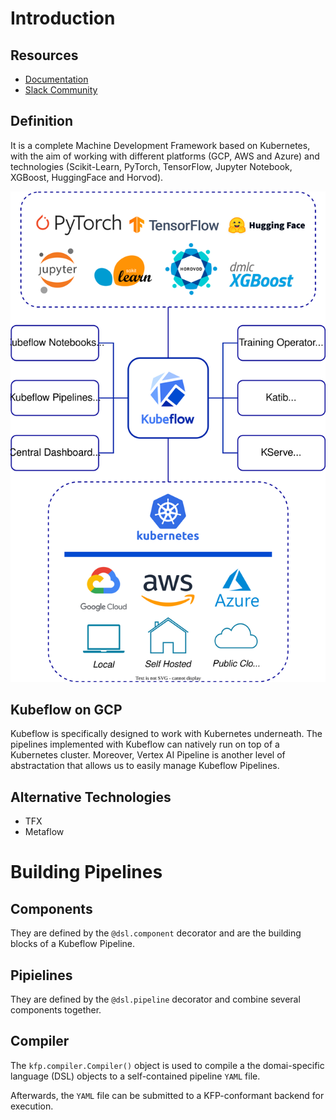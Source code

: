 # Introduction
## Resources
- [Documentation](https://www.kubeflow.org/docs/)
- [Slack Community](https://www.kubeflow.org/docs/about/community/)

## Definition
It is a complete Machine Development Framework based on Kubernetes, with the aim of working with different platforms (GCP, AWS and Azure) and technologies (Scikit-Learn, PyTorch, TensorFlow, Jupyter Notebook, XGBoost, HuggingFace and Horvod).

![Kubeflow Components](./../images/kubeflow_image_1.svg)

## Kubeflow on GCP
Kubeflow is specifically designed to work with Kubernetes underneath. The pipelines implemented with Kubeflow can natively run on top of a Kubernetes cluster. Moreover, Vertex AI Pipeline is another level of abstractation that allows us to easily manage Kubeflow Pipelines.

## Alternative Technologies
- TFX
- Metaflow

# Building Pipelines
## Components
They are defined by the `@dsl.component` decorator and are the building blocks of a Kubeflow Pipeline.

## Pipielines
They are defined by the `@dsl.pipeline` decorator and combine several components together.

## Compiler
The `kfp.compiler.Compiler()` object is used to compile a the domai-specific language (DSL) objects to a self-contained pipeline `YAML` file.

Afterwards, the `YAML` file can be submitted to a KFP-conformant backend for execution.
